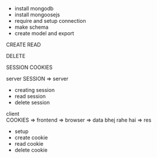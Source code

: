 - install mongodb
- install mongoosejs  
- require and setup connection  
- make schema      
- create model and export
    
CREATE 
READ 

DELETE

SESSION COOKIES

server
SESSION ⇒ server

- creating session       
- read session
- delete session

client  
COOKIES ⇒ frontend ⇒ browser ⇒ data bhej rahe hai ⇒ res

- setup
- create cookie
- read cookie
- delete cookie
